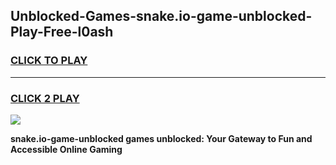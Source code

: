 
## Unblocked-Games-snake.io-game-unblocked-Play-Free-l0ash
<h3>
<a href="https://premium76.site?title=snake.io-game-unblocked&ref=09A">CLICK TO PLAY</a></h3>
<hr>

<h3>
<a href="https://premium76.site?title=snake.io-game-unblocked&ref=09A">CLICK 2 PLAY</a>
  
</h3>

<a href="https://premium76.site?title=snake.io-game-unblocked&ref=09A"><img src="https://clearcache.store/games.png"></a>


**snake.io-game-unblocked games unblocked: Your Gateway to Fun and Accessible Online Gaming**
